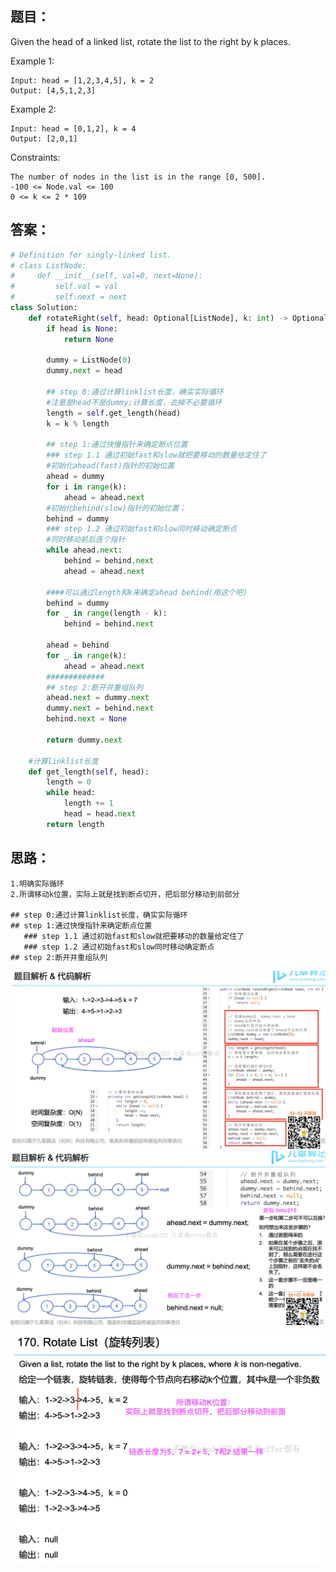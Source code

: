 ## 题目：
Given the head of a linked list, rotate the list to the right by k places.


Example 1:
```
Input: head = [1,2,3,4,5], k = 2
Output: [4,5,1,2,3]
```
Example 2:
```
Input: head = [0,1,2], k = 4
Output: [2,0,1]
```
 
Constraints:
```
The number of nodes in the list is in the range [0, 500].
-100 <= Node.val <= 100
0 <= k <= 2 * 109
```

## 答案：
```python
# Definition for singly-linked list.
# class ListNode:
#     def __init__(self, val=0, next=None):
#         self.val = val
#         self.next = next
class Solution:
    def rotateRight(self, head: Optional[ListNode], k: int) -> Optional[ListNode]:
        if head is None:
            return None
        
        dummy = ListNode(0)
        dummy.next = head

        ## step 0:通过计算linklist长度，确实实际循环
        #注意是head不是dummy;计算长度，去掉不必要循环
        length = self.get_length(head)
        k = k % length

        ## step 1:通过快慢指针来确定断点位置
        ### step 1.1 通过初始fast和slow就把要移动的数量给定住了
        #初始化ahead(fast)指针的初始位置
        ahead = dummy 
        for i in range(k):
            ahead = ahead.next
        #初始化behind(slow)指针的初始位置；
        behind = dummy
        ### step 1.2 通过初始fast和slow同时移动确定断点
        #同时移动前后连个指针
        while ahead.next:
            behind = behind.next
            ahead = ahead.next
            
        ####可以通过length和k来确定ahead behind(用这个吧)
        behind = dummy 
        for _ in range(length - k):
            behind = behind.next
  
        ahead = behind
        for _ in range(k):
            ahead = ahead.next
        #############
        ## step 2:断开并重组队列
        ahead.next = dummy.next
        dummy.next = behind.next
        behind.next = None

        return dummy.next

    #计算linklist长度
    def get_length(self, head):
        length = 0
        while head:
            length += 1
            head = head.next
        return length

```
## 思路：

```
1.明确实际循环
2.所谓移动k位置，实际上就是找到断点切开，把后部分移动到前部分

## step 0:通过计算linklist长度，确实实际循环
## step 1:通过快慢指针来确定断点位置
   ### step 1.1 通过初始fast和slow就把要移动的数量给定住了
   ### step 1.2 通过初始fast和slow同时移动确定断点
## step 2:断开并重组队列

```
![a](https://github.com/SSRRBB/Leetcode/blob/main/Images/202.png)
![a](https://github.com/SSRRBB/Leetcode/blob/main/Images/203.png)

![a](https://github.com/SSRRBB/Leetcode/blob/main/Images/201.png)
